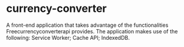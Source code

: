 # currency-converter
A front-end application that takes advantage of the functionalities Freecurrencyconverterapi provides. The application makes use of the following: Service Worker; Cache API; IndexedDB.
